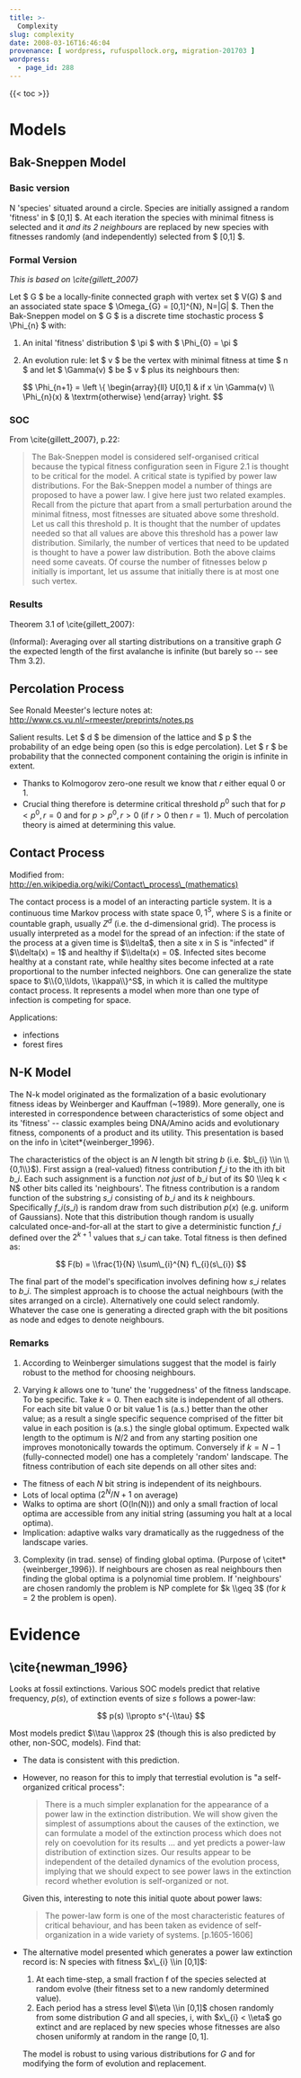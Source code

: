 ```yaml
---
title: >-
  Complexity
slug: complexity
date: 2008-03-16T16:46:04
provenance: [ wordpress, rufuspollock.org, migration-201703 ]
wordpress:
  - page_id: 288
---
```


{{< toc >}}

# Models

## Bak-Sneppen Model

### Basic version

N 'species' situated around a circle. Species are initially assigned a random 'fitness' in $ [0,1] $. At each iteration the species with minimal fitness is selected and it *and its 2 neighbours* are replaced by new species with fitnesses randomly (and independently) selected from $ [0,1] $.

### Formal Version

*This is based on \\cite{gillett\_2007}*

Let $ G $ be a locally-finite connected graph with vertex set $ V(G) $ and an associated state space $ \\Omega\_{G} = [0,1]^{N}, N=|G| $. Then the Bak-Sneppen model on $ G $ is a discrete time stochastic process $ \\Phi\_{n} $ with:

1. An inital 'fitness' distribution $ \\pi $ with $ \\Phi\_{0} = \\pi $
2. An evolution rule: let $ v $ be the vertex with minimal fitness at time $ n $ and let $ \\Gamma(v) $ be $ v $ plus its neighbours then:

    $$
    \\Phi\_{n+1} = \\left \\{
      \\begin{array}{ll}
        U[0,1] & if x \\in \\Gamma(v) \\\\
        \\Phi\_{n}(x) & \\textrm{otherwise}
      \\end{array}
                 \\right.
    $$

### SOC

From \\cite{gillett\_2007}, p.22:

> The Bak-Sneppen model is considered self-organised critical because the
> typical fitness configuration seen in Figure 2.1 is thought to be critical for
> the model. A critical state is typified by power law distributions. For the
> Bak-Sneppen model a number of things are proposed to have a power law. I
> give here just two related examples. Recall from the picture that apart from
> a small perturbation around the minimal fitness, most fitnesses are situated
> above some threshold. Let us call this threshold p. It is thought that the
> number of updates needed so that all values are above this threshold has a
> power law distribution. Similarly, the number of vertices that need to be
> updated is thought to have a power law distribution. Both the above claims
> need some caveats. Of course the number of fitnesses below p initially is
> important, let us assume that initially there is at most one such vertex.

### Results

Theorem 3.1 of \\cite{gillett\_2007}:

(Informal): Averaging over all starting distributions on a transitive graph $G$ the expected length of the first avalanche is infinite (but barely so -- see Thm 3.2).

## Percolation Process

See Ronald Meester's lecture notes at: <http://www.cs.vu.nl/~rmeester/preprints/notes.ps>

Salient results. Let $ d $ be dimension of the lattice and $ p $ the probability of an edge being open (so this is edge percolation). Let $ r $ be probability that the connected component containing the origin is infinite in extent.

  * Thanks to Kolmogorov zero-one result we know that $r$ either equal 0 or 1.
  * Crucial thing therefore is determine critical threshold $p^{0}$ such that for $p < p^{0}, r=0$ and for $p>p^{0}, r>0$ (if $r>0$ then $r=1$). Much of percolation theory is aimed at determining this value.

## Contact Process

Modified from: <http://en.wikipedia.org/wiki/Contact\_process\_(mathematics)>

The contact process is a model of an interacting particle system. It is a continuous time Markov process with state space ${0,1}^{S}$, where S is a finite or countable graph, usually $Z^{d}$ (i.e. the d-dimensional grid). The process is usually interpreted as a model for the spread of an infection: if the state of the process at a given time is $\\delta$, then a site x in S is "infected" if $\\delta(x) = 1$ and healthy if $\\delta(x) = 0$. Infected sites become healthy at a constant rate, while healthy sites become infected at a rate proportional to the number infected neighbors. One can generalize the state space to $\\{0,\\ldots, \\kappa\\}^S$, in which it is called the multitype contact process. It represents a model when more than one type of infection is competing for space.

Applications:

  * infections
  * forest fires

## N-K Model

The N-k model originated as the formalization of a basic evolutionary fitness ideas by Weinberger and Kauffman (~1989). More generally, one is interested in correspondence between characteristics of some object and its 'fitness' -- classic examples being DNA/Amino acids and evolutionary fitness, components of a product and its utility. This presentation is based on the info in \\citet*{weinberger\_1996}.

The characteristics of the object is an $N$ length bit string $b$ (i.e. $b\_{i} \\in \\{0,1\\}$). First assign a (real-valued) fitness contribution $f\_{i}$ to the ith ith bit $b\_{i}$. Each such assignment is a function *not just* of $b\_{i}$ but of its $0 \\leq k < N$ other bits called its 'neighbours'. The fitness contribution is a random function of the substring $s\_{i}$ consisting of $b\_{i}$ and its $k$ neighbours. Specifically $f\_{i}(s\_{i})$ is random draw from such distribution $p(x)$ (e.g. uniform of Gaussians). Note that this distribution though random is usually calculated once-and-for-all at the start to give a deterministic function $f\_{i}$ defined over the $2^{k+1}$ values that $s\_{i}$ can take. Total fitness is then defined as:

$$ F(b) = \\frac{1}{N} \\sum\_{i}^{N} f\_{i}(s\_{i}) $$

The final part of the model's specification involves defining how $s\_{i}$ relates to $b\_{i}$. The simplest approach is to choose the actual neighbours (with the sites arranged on a circle). Alternatively one could select randomly. Whatever the case one is generating a directed graph with the bit positions as node and edges to denote neighbours.

### Remarks

1. According to Weinberger simulations suggest that the model is fairly robust to the method for choosing neighbours.

2. Varying $k$ allows one to 'tune' the 'ruggedness' of the fitness landscape. To be specific. Take $k=0$. Then each site is independent of all others. For each site bit value 0 or bit value 1 is (a.s.) better than the other value; as a result a single specific sequence comprised of the fitter bit value in each position is (a.s.) the single global optimum. Expected walk length to the optimum is $N/2$ and from any starting position one improves monotonically towards the optimum. Conversely if $k=N-1$ (fully-connected model) one has a completely 'random' landscape. The fitness contribution of each site depends on all other sites and:
  * The fitness of each $N$ bit string is independent of its neighbours.
  * Lots of local optima ($2^{N}/N+1$ on average)
  * Walks to optima are short (O(ln(N))) and only a small fraction of local optima are accessible from any initial string (assuming you halt at a local optima).
  * Implication: adaptive walks vary dramatically as the ruggedness of the landscape varies.

3. Complexity (in trad. sense) of finding global optima. (Purpose of \\citet*{weinberger\_1996}). If neighbours are chosen as real neighbours then finding the global optima is a polynomial time problem. If 'neighbours' are chosen randomly the problem is NP complete for $k \\geq 3$ (for $k=2$ the problem is open).

# Evidence

## \\cite{newman\_1996}

Looks at fossil extinctions. Various SOC models predict that relative frequency, $p(s)$, of extinction events of size $s$ follows a power-law:

$$ p(s) \\propto s^{-\\tau} $$

Most models predict $\\tau \\approx 2$ (though this is also predicted by other, non-SOC, models). Find that:

  * The data is consistent with this prediction.
  * However, no reason for this to imply that terrestial evolution is "a self-organized critical process":

    > There is a much simpler explanation for the appearance of a power law in the extinction distribution. We will show given the simplest of assumptions about the causes of the extinction, we can formulate a model of the extinction process which does not rely on coevolution for its results ... and yet predicts a power-law distribution of extinction sizes. Our results appear to be independent of the detailed dynamics of the evolution process, implying that we should expect to see power laws in the extinction record whether evolution is self-organized or not.

    Given this, interesting to note this initial quote about power laws:

    > The power-law form is one of the most characteristic features of critical behaviour, and has been taken as evidence of self-organization in a wide variety of systems. [p.1605-1606]

  * The alternative model presented which generates a power law extinction record is: N species with fitness $x\_{i} \\in [0,1]$:

     1. At each time-step, a small fraction f of the species selected at random evolve (their fitness set to a new randomly determined value).
     2. Each period has a stress level $\\eta \\in [0,1]$ chosen randomly from some distribution $G$ and all species, i, with $x\_{i} < \\eta$ go extinct and are replaced by new species whose fitnesses are also chosen uniformly at random in the range $[0,1]$.

     The model is robust to using various distributions for $G$ and for modifying the form of evolution and replacement.
